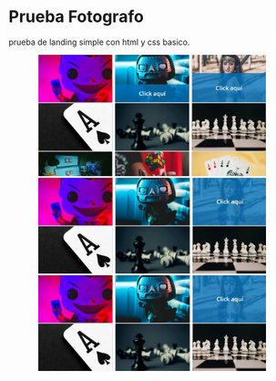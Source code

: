 # Prueba Fotografo
prueba de landing simple con html y css basico. 

<div align="center"> 
  <img src="https://github.com/yosoyjacko/pruebaFotografo/blob/main/img/imagen1.jpg" width="400px"</img> 
  <img src="https://github.com/yosoyjacko/pruebaFotografo/blob/main/img/imagen2.jpg" width="400px"</img>
</div>

<div align="center"> <img src="https://github.com/yosoyjacko/pruebaFotografo/blob/main/img/imagen2.jpg" width="400px"</img> </div>




